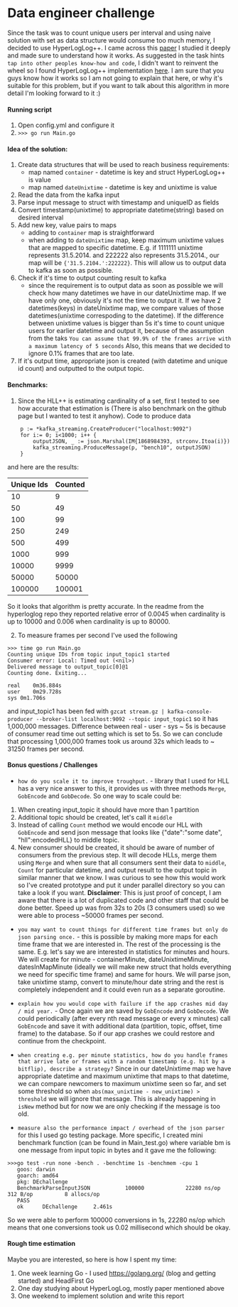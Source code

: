 # Data engineer challenge 

Since the task was to count unique users per interval and using naive solution with set 
as data structure would consume too much memory, I decided to use HyperLogLog++. I came across 
this [paper](https://storage.googleapis.com/pub-tools-public-publication-data/pdf/40671.pdf)
I studied it deeply and made sure to understand how it works. As suggested in the task hints 
`tap into other peoples know-how and code`, I didn't want to reinvent
the wheel so I found HyperLogLog++ implementation [here](https://github.com/clarkduvall/hyperloglog). 
I am sure that you guys know how it works so I am not going to explain that here, or why it's suitable
for this problem, but if you want to talk about this algorithm in more detail I'm looking
forward to it :)

#### Running script
1. Open config.yml and configure it
2. `>>> go run Main.go`

#### Idea of the solution:
1. Create data structures that will be used to reach business requirements:
    * map named `container` - datetime is key and struct HyperLogLog++ is value
    * map named `dateUnixtime` - datetime is key and unixtime is value
2. Read the data from the kafka input
3. Parse input message to struct with timestamp and uniqueID as fields
4. Convert timestamp(unixtime) to appropriate datetime(string) based on desired interval
5. Add new key, value pairs to maps
    * adding to `container` map is straightforward 
    * when adding to `dateUnixtime` map, keep maximum unixtime values that are mapped
    to specific datetime. E.g. if 1111111 unixtime represents 31.5.2014. and 222222 also
    represents 31.5.2014., our map will be `{'31.5.2104.':222222}`. This will allow us to
    output data to kafka as soon as possible.
6. Check if it's time to output counting result to kafka 
    * since the requirement is to output data as soon as possible we will check how many
    datetimes we have in our dateUnixtime map. If we have only one, obviously it's not the time to
    output it. If we have 2 datetimes(keys) in dateUnixtime map, we compare values of those 
    datetimes(unixtime correspoding to the datetime). If the difference between unixtime values is bigger than 5s
    it's time to count unique users for earlier datetime and output it, because of the assumption
    from the taks `You can assume that 99.9% of the frames arrive with a maximum latency of 5 seconds`
    Also, this means that we decided to ignore 0.1% frames that are too late. 
7. If it's output time, appropriate json is created (with datetime and unique id count) and outputted
to the output topic.

#### Benchmarks:

1. Since the HLL++ is estimating cardinality of a set, first I tested to see how accurate
that estimation is (There is also benchmark on the github page but I wanted to test it anyhow).
Code to produce data
```func main() {
 	p := *kafka_streaming.CreateProducer("localhost:9092")
 	for i:= 0; i<1000; i++ {
 		outputJSON, _ := json.Marshal(IM{1868984393, strconv.Itoa(i)})
 		kafka_streaming.ProduceMessage(p, "bench10", outputJSON)
 	}
```
and here are the results:

| Unique Ids | Counted |
|------------|---------|
| 10         | 9       |
| 50         | 49      |
| 100        | 99      |
| 250        | 249     |
| 500        | 499     |
| 1000       | 999     |
| 10000      | 9999    |
| 50000      | 50000   |
| 100000     | 100001  |

So it looks that algorithm is pretty accurate. In the readme from the hyperloglog repo they reported relative error of
0.0045 when cardinality is up to 10000 and 0.006 when cardinality is up to 80000. 

2. To measure frames per second I've used the following
```
>>> time go run Main.go 
Counting unique IDs from topic input_topic1 started
Consumer error: Local: Timed out (<nil>)
Delivered message to output_topic[0]@1
Counting done. Exiting...

real	0m36.884s
user	0m29.728s
sys	0m1.706s
```
and input_topic1 has been fed with `gzcat stream.gz | kafka-console-producer --broker-list localhost:9092 --topic input_topic1`
so it has 1,000,000 messages. 
Difference between real - user - sys ~ 5s is because of consumer read time out setting which
is set to 5s. So we can conclude that processing 1,000,000 frames took us around 32s 
which leads to ~ 31250 frames per second.

#### Bonus questions / Challenges
* `how do you scale it to improve troughput.` - library that I used for HLL has a very nice answer to
this, it provides us with three methods `Merge`, `GobEncode` and `GobDecode`. 
So one way to scale could be:
1. When creating input_topic it should have more than 1 partition
2. Additional topic should be created, let's call it `middle`
3. Instead of calling `Count` method we would encode our HLL with `GobEncode` and send json message that looks like
{"date":"some date", "hll":encodedHLL} to middle topic.
4. New consumer should be created, it should be aware of number of consumers from the previous step.
It will decode HLLs, merge them using `Merge` and when sure that all consumers sent their
data to `middle`, `Count` for particular datetime, and output result to the output topic in similar
manner that we know.
I was curious to see how this would work so I've created prototype and put it under parallel directory so you can
take a look if you want. 
**Disclaimer**: This is just proof of concept, I am aware that there is a lot of duplicated code and
other staff that could be done better. 
Speed up was from 32s to 20s (3 consumers used) so we were able to process ~50000 frames per second.


* `you may want to count things for different time frames but only do json parsing once.` - 
this is possible by making more maps for each time frame that we are interested in. The rest
of the processing is the same.
E.g. let's say we are interested in statistics for minutes and hours. We will create
for minute - containerMinute, dateUnixtimeMinute, datesInMapMinute (ideally we will make
new struct that holds everything we need for specific time frame) and same for hours.
We will parse json, take unixtime stamp, convert to minute/hour date string and the
rest is completely independent and it could even run as a separate goroutine.

* `explain how you would cope with failure if the app crashes mid day / mid year.` - Once again 
we are saved by `GobEncode` and `GobDecode`. We could periodically (after every
nth read message or every x minutes) call `GobEncode` and save it with additional data (partition, topic, offset, time frame)
to the database. So if our app crashes we could restore and continue from the checkpoint.

* `when creating e.g. per minute statistics, how do you handle frames that arrive late or frames with a random timestamp (e.g. hit by a bitflip), describe a strategy?`
Since in our dateUnixtime map we have appropriate datetime and maximum unixtime that maps to that datetime, 
we can compare newcomers to maximum unixtime seen so far, and set some threshold so when `abs(max_unixtime - new_unixtime) > threshold` we will
ignore that message. This is already happening in `isNew` method but for now we are only
checking if the message is too old. 

* `measure also the performance impact / overhead of the json parser` for this I used
go testing package. More specific, I created mini benchmark function (can be found in Main_test.go) where variable bm is one message 
from input topic in bytes and it gave me the following:
```$xslt
>>>go test -run none -bench . -benchtime 1s -benchmem -cpu 1
   goos: darwin
   goarch: amd64
   pkg: DEchallenge
   BenchmarkParseInputJSON           100000             22280 ns/op             312 B/op          8 allocs/op
   PASS
   ok      DEchallenge     2.461s

```
So we were able to perform 100000 conversions in 1s, 22280 ns/op which means that one conversions took us 0.02 millisecond
which should be okay.

#### Rough time estimation
Maybe you are interested, so here is how I spent my time:
1. One week learning Go - I used https://golang.org/ (blog and getting started) and HeadFirst Go
2. One day studying about HyperLogLog, mostly paper mentioned above
3. One weekend to implement solution and write this report



